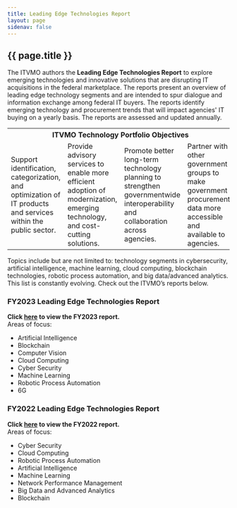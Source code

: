 ```yaml
---
title: Leading Edge Technologies Report
layout: page
sidenav: false
---
```


<section class="grid-container border-bottom border-gray-30 padding-left-0 padding-right-1">
<h1 class="margin-top-0">{{ page.title }}</h1>
<div class="margin-bottom-2">
The ITVMO authors the <b>Leading Edge Technologies Report</b> to explore emerging technologies and innovative solutions that are disrupting IT acquisitions in the federal marketplace. The reports present an overview of leading edge technology segments and are intended to spur dialogue and information exchange among federal IT buyers. The reports identify emerging technology and procurement trends that will impact agencies' IT buying on a yearly basis. The reports are assessed and updated annually.
</div>

<div class="margin-bottom-2">
<table class="leading-edge-table">
  <tr>
    <th colspan="4" id="ITVMO-TPO">ITVMO Technology Portfolio Objectives</th>    
  </tr>
  <tr>
    <td header="ITVMO-TPO">Support identification,<br> categorization, and optimization of IT products and services within the public sector.</td>    
    <td header="ITVMO-TPO">Provide advisory services to enable more efficient adoption of modernization, emerging technology, and cost-cutting solutions.</td>    
    <td header="ITVMO-TPO">Promote better long-term technology planning to strengthen governmentwide interoperability and collaboration across agencies.</td>    
    <td header="ITVMO-TPO">Partner with other government groups to make government procurement data more accessible and available to agencies.</td>    
  </tr>
</table>
</div>

<div class="margin-bottom-2">
Topics include but are not limited to: technology segments in cybersecurity, artificial intelligence, machine learning, cloud computing, blockchain technologies, robotic process automation, and big data/advanced analytics. This list is constantly evolving. Check out the ITVMO’s reports below.
</div>
<div class="FY-container">
    <div class="margin-bottom-2 FY FY2023">
        <h3>
            FY2023 Leading Edge Technologies Report
        </h3>
        <b>Click <a title="FY2023 report link" href="{{site.baseurl}}/assets/files/tlr/leading-edge-tech-report-2023.pdf">here</a> to view the FY2023 report.</b>
        <br>
        <div class="leading-edge-ul">
        Areas of focus:
        <ul>
            <li>Artificial Intelligence</li>
            <li>Blockchain</li>
            <li>Computer Vision</li>
            <li>Cloud Computing</li>
            <li>Cyber Security</li>
            <li>Machine Learning</li>
            <li>Robotic Process Automation</li>
            <li>6G</li>
        </ul>
        </div>
    </div>
    <div class="margin-bottom-2 FY">
        <h3>
            FY2022 Leading Edge Technologies Report
        </h3>
        <b>Click <a title="FY2022 report link" href="{{site.baseurl}}/assets/files/tlr/leading-edge-tech-report-2022.pdf">here</a> to view the FY2022 report.</b>
        <br>
        <div class="leading-edge-ul">
        Areas of focus:
        <ul>
            <li>Cyber Security</li>
            <li>Cloud Computing</li>
            <li>Robotic Process Automation</li>
            <li>Artificial Intelligence</li>
            <li>Machine Learning</li>
            <li>Network Performance Management</li>
            <li>Big Data and Advanced Analytics</li>
            <li>Blockchain</li>
        </ul>
        </div>
    </div>
</div>

</section>


